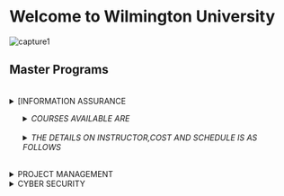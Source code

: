 # Welcome to Wilmington University

![capture1](https://user-images.githubusercontent.com/44885441/48521130-2ff67780-e841-11e8-8efa-807518dbd66f.PNG)

## Master Programs
<br/>
<details>
<summary>[INFORMATION ASSURANCE</summary](https://github.com/cezenekwe/Agileteam.wiki.git
)>
  <br/>
<ul>
<details>
    <summary> <i>COURSES AVAILABLE ARE </i></summary>
    
    + SEC6050
    + SEC6070
    + SEC6010
    + SEC6030
    + SEC6060
  </details>
<br/>
  <details>
    <summary> <i>THE DETAILS ON INSTRUCTOR,COST AND SCHEDULE IS AS FOLLOWS </i></summary>
<br/>

|  Course     | Instructor                 | Cost                       | Schedule                 | Register
| -------------------------- |:--------------------------:| --------------------------:|--------------------------:|-----------------
| - [SEC 6050](http://www.wilmu.edu/courses/syllabipdf/SEC6050.pdf)| [Mario Yepes](https://www.linkedin.com/in/mario-j-yepes-51092b33/)                | $1600                      |Wednesday / Tuesday       | [Register for class?](https://github.com/cezenekwe/Agileteam/blob/master/confirmation%20test%20file)
|- [SEC 6070](http://www.wilmu.edu/courses/syllabipdf/SEC6070.pdf)                 | [James Jones](https://www.linkedin.com/in/james-jones-809b572/)              | $1600                      |Tuesday / Thursday        |[Register for class?](https://github.com/cezenekwe/Agileteam/blob/master/confirmation%20test%20file)
| - [SEC 6010](http://www.wilmu.edu/courses/syllabipdf/SEC6010.pdf)                 | [Ryan Connor](https://www.linkedin.com/in/ryan-connor-18216598/)                | $1400                      |Friday                    |[Register for class?](https://github.com/cezenekwe/Agileteam/blob/master/confirmation%20test%20file)
| - [SEC 6030](http://www.wilmu.edu/courses/syllabipdf/SEC6030.pdf)                 | [Jhon Smith](https://www.linkedin.com/in/jhon-smith-058211167/)                | $1400                      |Monday                    |[Register for class?](https://github.com/cezenekwe/Agileteam/blob/master/confirmation%20test%20file)
| - [SEC 6060](http://www.wilmu.edu/courses/syllabipdf/SEC6060.pdf)                | [Beverly Flowers](https://www.linkedin.com/in/beverly-maier-559288121/)            | $1400                      |Thursday                  |[Register for class?](https://github.com/cezenekwe/Agileteam/blob/master/confirmation%20test%20file)
</details>
</ul>
<br/>
</details>

<details>
  <br/>
<summary>PROJECT MANAGEMENT</summary>
<ul>
<li> THIS ARE THE CLASSES </li>
<ul>

<li> Project Managment</li>
</ul>
<li> THIS IS WHERE I WILL PUT DECSRIPTION</li>
</ul>

|  Course        | Instructor                  | Cost                       | Schedule                 | Register
| -------------------------- |:--------------------------:| --------------------------:|--------------------------:|-----------------
| - [IPM 6000](http://www.wilmu.edu/courses/syllabipdf/IPM6000.pdf)                | [Mike Tyson](https://www.linkedin.com/in/mike-tyson-258351b2/)                 | $1600                      |Monday / Tuesday          |[Register for class?](https://github.com/cezenekwe/Agileteam/blob/master/confirmation%20test%20file)
| - [IPM 6020](http://www.wilmu.edu/courses/syllabipdf/IPM6000.pdf)               | [Edward Mc Keown](https://www.linkedin.com/in/doctor-edward/)            | $1600                      |Thursday                  |[Register for class?](https://github.com/cezenekwe/Agileteam/blob/master/confirmation%20test%20file)
| - [IPM 6010](http://www.wilmu.edu/courses/syllabipdf/IPM6010.pdf)                | [Lebron Jackson](https://www.linkedin.com/in/lebron-jackson-909631160/)             | $1400                      |Wednesday/ Friday         |[Register for class?](https://github.com/cezenekwe/Agileteam/blob/master/confirmation%20test%20file)
| - [IPM 6030](http://www.wilmu.edu/courses/syllabipdf/IPM6030.pdf)                 | [Paul Curry](https://www.linkedin.com/in/paul-curry-98198124/)                 | $1400                      |Monday                    |[Register for class?](https://github.com/cezenekwe/Agileteam/blob/master/confirmation%20test%20file)
| - [IPM 6050](http://www.wilmu.edu/courses/syllabipdf/IPM6050.pdf)                | [Samantha Keys](https://www.linkedin.com/in/samanthafernandez/)              | $1400                      |Wednesday /Thursday       |[Register for class?](https://github.com/cezenekwe/Agileteam/blob/master/confirmation%20test%20file)
</details>

<details>
  <br/>
<summary>CYBER SECURITY</summary>
<ul>
<li> THIS ARE THE CLASSES </li>
<ul>

<li>Cyber Security</li>
</ul>
<li> THIS IS WHERE I WILL PUT DECSRIPTION</li>
</ul>

|  Course     | Instructor                 | Cost                       | Schedule                 | Register
| -------------------------- |:--------------------------:| --------------------------:|--------------------------:|-----------------
| - [CYB 6000](http://www.wilmu.edu/courses/syllabipdf/CYB6030.pdf)                 | [Drew Brees](https://www.linkedin.com/in/drew-brees-167546113/)                 | $1600                      |Wednesday                 |[Register for class?](https://github.com/cezenekwe/Agileteam/blob/master/confirmation%20test%20file)
| - [CYB 6010](http://www.wilmu.edu/courses/syllabipdf/CYB6030.pdf)                | [Dan Mario](https://www.linkedin.com/in/dan-mario-34b005101/)                 | $1600                      |Tuesday                   |[Register for class?](https://github.com/cezenekwe/Agileteam/blob/master/confirmation%20test%20file)
| - [SEC 6010](http://www.wilmu.edu/courses/syllabipdf/CYB6030.pdf)                 | [Bret Favre](https://www.linkedin.com/in/brett-favre-0b4b51152/)                 | $1400                      |Friday                    |[Register for class?](https://github.com/cezenekwe/Agileteam/blob/master/confirmation%20test%20file)
| - [SEC 6030](http://www.wilmu.edu/courses/syllabipdf/CYB6030.pdf)                 | [John Elway](https://www.linkedin.com/in/john-elway-02845121/)                 | $1400                      |Monday                    |[Register for class?](https://github.com/cezenekwe/Agileteam/blob/master/confirmation%20test%20file)
| - [SEC 6060](http://www.wilmu.edu/courses/syllabipdf/CYB6030.pdf)                 | [Steve Young](https://www.linkedin.com/in/steve-young-10847445/)                | $1400                      |Thursday                  |[Register for class?](https://github.com/cezenekwe/Agileteam/blob/master/confirmation%20test%20file)
</details>

